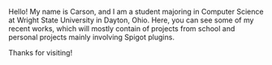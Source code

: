 Hello! My name is Carson, and I am a student majoring in Computer Science at Wright State University in Dayton, Ohio. Here, you can see some of my recent works, which will mostly contain of projects from school and personal projects mainly involving Spigot plugins.

Thanks for visiting!

